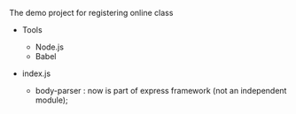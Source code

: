 The demo project for registering online class 
- Tools 
    - Node.js 
    - Babel 


- index.js
    - body-parser : now is part of express framework (not an independent module);
    
